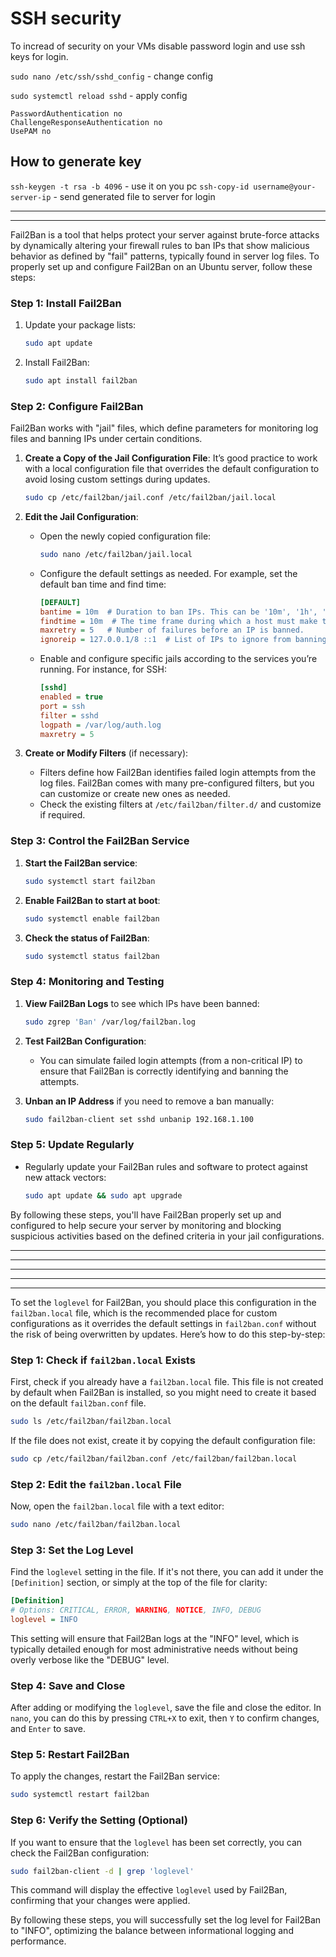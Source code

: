 # SSH security

To incread of security on your VMs disable password login and use ssh keys for login.

`sudo nano /etc/ssh/sshd_config` - change config

`sudo systemctl reload sshd` - apply config

```
PasswordAuthentication no
ChallengeResponseAuthentication no
UsePAM no
```

## How to generate key

`ssh-keygen -t rsa -b 4096` - use it on you pc
`ssh-copy-id username@your-server-ip` - send generated file to server for login

---

---

Fail2Ban is a tool that helps protect your server against brute-force attacks by dynamically altering your firewall rules to ban IPs that show malicious behavior as defined by "fail" patterns, typically found in server log files. To properly set up and configure Fail2Ban on an Ubuntu server, follow these steps:

### Step 1: Install Fail2Ban

1. Update your package lists:

    ```bash
    sudo apt update
    ```

2. Install Fail2Ban:
    ```bash
    sudo apt install fail2ban
    ```

### Step 2: Configure Fail2Ban

Fail2Ban works with "jail" files, which define parameters for monitoring log files and banning IPs under certain conditions.

1. **Create a Copy of the Jail Configuration File**: It’s good practice to work with a local configuration file that overrides the default configuration to avoid losing custom settings during updates.

    ```bash
    sudo cp /etc/fail2ban/jail.conf /etc/fail2ban/jail.local
    ```

2. **Edit the Jail Configuration**:

    - Open the newly copied configuration file:

        ```bash
        sudo nano /etc/fail2ban/jail.local
        ```

    - Configure the default settings as needed. For example, set the default ban time and find time:

        ```ini
        [DEFAULT]
        bantime = 10m  # Duration to ban IPs. This can be '10m', '1h', '1d' for minutes, hours, or days respectively.
        findtime = 10m  # The time frame during which a host must make the number of failed attempts defined in `maxretry` to get banned.
        maxretry = 5   # Number of failures before an IP is banned.
        ignoreip = 127.0.0.1/8 ::1  # List of IPs to ignore from banning
        ```

    - Enable and configure specific jails according to the services you’re running. For instance, for SSH:
        ```ini
        [sshd]
        enabled = true
        port = ssh
        filter = sshd
        logpath = /var/log/auth.log
        maxretry = 5
        ```

3. **Create or Modify Filters** (if necessary):
    - Filters define how Fail2Ban identifies failed login attempts from the log files. Fail2Ban comes with many pre-configured filters, but you can customize or create new ones as needed.
    - Check the existing filters at `/etc/fail2ban/filter.d/` and customize if required.

### Step 3: Control the Fail2Ban Service

1. **Start the Fail2Ban service**:

    ```bash
    sudo systemctl start fail2ban
    ```

2. **Enable Fail2Ban to start at boot**:

    ```bash
    sudo systemctl enable fail2ban
    ```

3. **Check the status of Fail2Ban**:
    ```bash
    sudo systemctl status fail2ban
    ```

### Step 4: Monitoring and Testing

1. **View Fail2Ban Logs** to see which IPs have been banned:

    ```bash
    sudo zgrep 'Ban' /var/log/fail2ban.log
    ```

2. **Test Fail2Ban Configuration**:

    - You can simulate failed login attempts (from a non-critical IP) to ensure that Fail2Ban is correctly identifying and banning the attempts.

3. **Unban an IP Address** if you need to remove a ban manually:
    ```bash
    sudo fail2ban-client set sshd unbanip 192.168.1.100
    ```

### Step 5: Update Regularly

-   Regularly update your Fail2Ban rules and software to protect against new attack vectors:
    ```bash
    sudo apt update && sudo apt upgrade
    ```

By following these steps, you'll have Fail2Ban properly set up and configured to help secure your server by monitoring and blocking suspicious activities based on the defined criteria in your jail configurations.

---

---

---

---

---

To set the `loglevel` for Fail2Ban, you should place this configuration in the `fail2ban.local` file, which is the recommended place for custom configurations as it overrides the default settings in `fail2ban.conf` without the risk of being overwritten by updates. Here’s how to do this step-by-step:

### Step 1: Check if `fail2ban.local` Exists

First, check if you already have a `fail2ban.local` file. This file is not created by default when Fail2Ban is installed, so you might need to create it based on the default `fail2ban.conf` file.

```bash
sudo ls /etc/fail2ban/fail2ban.local
```

If the file does not exist, create it by copying the default configuration file:

```bash
sudo cp /etc/fail2ban/fail2ban.conf /etc/fail2ban/fail2ban.local
```

### Step 2: Edit the `fail2ban.local` File

Now, open the `fail2ban.local` file with a text editor:

```bash
sudo nano /etc/fail2ban/fail2ban.local
```

### Step 3: Set the Log Level

Find the `loglevel` setting in the file. If it's not there, you can add it under the `[Definition]` section, or simply at the top of the file for clarity:

```ini
[Definition]
# Options: CRITICAL, ERROR, WARNING, NOTICE, INFO, DEBUG
loglevel = INFO
```

This setting will ensure that Fail2Ban logs at the "INFO" level, which is typically detailed enough for most administrative needs without being overly verbose like the "DEBUG" level.

### Step 4: Save and Close

After adding or modifying the `loglevel`, save the file and close the editor. In `nano`, you can do this by pressing `CTRL+X` to exit, then `Y` to confirm changes, and `Enter` to save.

### Step 5: Restart Fail2Ban

To apply the changes, restart the Fail2Ban service:

```bash
sudo systemctl restart fail2ban
```

### Step 6: Verify the Setting (Optional)

If you want to ensure that the `loglevel` has been set correctly, you can check the Fail2Ban configuration:

```bash
sudo fail2ban-client -d | grep 'loglevel'
```

This command will display the effective `loglevel` used by Fail2Ban, confirming that your changes were applied.

By following these steps, you will successfully set the log level for Fail2Ban to "INFO", optimizing the balance between informational logging and performance.
